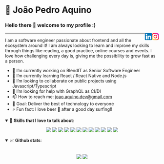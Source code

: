 # :walking: João Pedro Aquino

### Hello there 👋 welcome to my profile :)

<a href="https://www.instagram.com/whisoer/" target="_blank" rel="nofollow"><img align="right" width="23rem" src="https://github.com/whisoer/whisoer/blob/master/assets/instagram.png?raw=true" alt="Instagram: @whisoer"/></a>
<a href="https://www.linkedin.com/in/joao-aquino/" target="_blank" rel="nofollow"><img align="right" width="23rem" src="https://github.com/whisoer/whisoer/blob/master/assets/linkedin.png?raw=true" alt="LinkedIn: @joaoaquino"/></a>

---

I am a software engineer passionate about frontend and all the ecosystem around it! I am always looking to learn and improve my skills through things like reading, a good practice, online courses and events. I love how challenging every day is, giving me the possibility to grow fast as a person.

- 🔭  I’m currently working on BlendIT as Senior Software Engineer
- 🌱  I’m currently learning React / React Native and Node.js
- 👯  I’m looking to collaborate on public projects using Javascript/Typescript
- 🤔  I’m looking for help with GraphQL as CI/DI
- 📫  How to reach me: joao.aquino.dev@gmail.com
- 🎯 Goal: Deliver the best of technology to everyone
- ⚡  Fun fact: I love beer :beers: after a good day surfing!!

<details open>
  <summary>🚀 <b>Skills that I love to talk about</b>:</summary>

<p align="center">
  <img src="https://img.shields.io/badge/javascript-%23F7DF1E.svg?&style=for-the-badge&logo=javascript&logoColor=white"/>
  <img src="https://img.shields.io/badge/typescript-%23007ACC.svg?&style=for-the-badge&logo=typescript&logoColor=white"/>
  <img src="https://img.shields.io/badge/react-%2361DAFB.svg?&style=for-the-badge&logo=react&logoColor=white"/>
  <img src="https://img.shields.io/badge/angular-red.svg?&style=for-the-badge&logo=angular&logoColor=white"/>
  <img src="https://img.shields.io/badge/vuejs-green.svg?&style=for-the-badge&logo=vue.js&logoColor=white"/>
  <img src="https://img.shields.io/badge/html-%23E34F26.svg?&style=for-the-badge&logo=html5&logoColor=white"/>
  <img src="https://img.shields.io/badge/css-%231572B6.svg?&style=for-the-badge&logo=css3&logoColor=white"/>
  <img src="https://img.shields.io/badge/nodejs-%23339933.svg?&style=for-the-badge&logo=node.js&logoColor=white"/>
  <img src="https://img.shields.io/badge/c%20sharp-blue.svg?&style=for-the-badge&logo=c%20sharp&logoColor=white"/>
  <img src="https://img.shields.io/badge/php-purple.svg?&style=for-the-badge&logo=php&logoColor=white"/>
  <img src="https://img.shields.io/badge/java-orange.svg?&style=for-the-badge&logo=java&logoColor=white"/>
  <img src="https://img.shields.io/badge/git-%23F05033.svg?&style=for-the-badge&logo=git&logoColor=white"/>
</p>

</details>

<details open>
  <summary>📈 <b>Github stats</b>:</summary>
  <br>
  <p align="center">
  <img src="https://github-readme-stats.vercel.app/api?username=whisoer&show_icons=true&include_all_commits=true&count_private=true&&hide=issues&theme=radical"/>
  <img src="https://github-readme-stats.vercel.app/api/top-langs/?username=whisoer&layout=compact&theme=tokyonight">
  </p>

</details>
